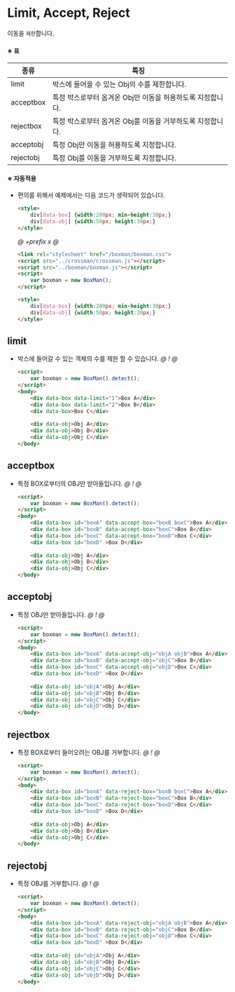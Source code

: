 # Limit, Accept, Reject
이동을 `제한`합니다.

#### ※ 표
종류 | 특징 
-----|------
limit | 박스에 들어올 수 있는 Obj의 수를 제한합니다.
acceptbox | 특정 박스로부터 옴겨온 Obj만 이동을 허용하도록 지정합니다.
rejectbox | 특정 박스로부터 옴겨온 Obj를 이동을 거부하도록 지정합니다.
acceptobj | 특정 Obj만 이동을 허용하도록 지정합니다.
rejectobj | 특정 Obj를 이동을 거부하도록 지정합니다.

#### ※ 자동적용
- 편의를 위해서 예제에서는 다음 코드가 생략되어 있습니다.
    ```html
    <style>
        div[data-box] {width:200px; min-height:30px;}
        div[data-obj] {width:50px; height:30px;}
    </style>
    ```
    
    *@* *+prefix* *x* *@* 
    ```html
    <link rel="stylesheet" href="/boxman/boxman.css">
    <script src="../crossman/crossman.js"></script>
    <script src="../boxman/boxman.js"></script>
    <script>
        var boxman = new BoxMan();
    </script>
  
    <style>
        div[data-box] {width:200px; min-height:30px;}
        div[data-obj] {width:50px; height:30px;}
    </style>
    ```


## limit
- 박스에 들어갈 수 있는 객체의 수를 제한 할 수 있습니다.
    *@* *!* *@*
    ```html
    <script>
        var boxman = new BoxMan().detect();     
    </script>
    <body>
        <div data-box data-limit="1">Box A</div>
        <div data-box data-limit="2">Box B</div>
        <div data-box>Box C</div>
        
        <div data-obj>Obj A</div>
        <div data-obj>Obj B</div>
        <div data-obj>Obj C</div>
    </body>
    ```



## acceptbox
- 특정 BOX로부터의 OBJ만 받아들입니다.
    *@* *!* *@*
    ```html
    <script>
        var boxman = new BoxMan().detect();     
    </script>
    <body>
        <div data-box id="boxA" data-accept-box="boxB boxC">Box A</div>
        <div data-box id="boxB" data-accept-box="boxC">Box B</div>
        <div data-box id="boxC" data-accept-box="boxD">Box C</div>
        <div data-box id="boxD" >Box D</div>
        
        <div data-obj>Obj A</div>
        <div data-obj>Obj B</div>
        <div data-obj>Obj C</div>
    </body>
    ```
  
  
  
## acceptobj
- 특정 OBJ만 받아들입니다.
    *@* *!* *@*
    ```html
    <script>
        var boxman = new BoxMan().detect();     
    </script>
    <body>
        <div data-box id="boxA" data-accept-obj="objA objB">Box A</div>
        <div data-box id="boxB" data-accept-obj="objC">Box B</div>
        <div data-box id="boxC" data-accept-obj="objD">Box C</div>
        <div data-box id="boxD" >Box D</div>
        
        <div data-obj id="objA">Obj A</div>
        <div data-obj id="objB">Obj B</div>
        <div data-obj id="objC">Obj C</div>
        <div data-obj id="objD">Obj D</div>
    </body>
    ```
  


## rejectbox
- 특정 BOX로부터 들어오려는 OBJ를 거부합니다.
    *@* *!* *@*
    ```html
    <script>
        var boxman = new BoxMan().detect();     
    </script>
    <body>
        <div data-box id="boxA" data-reject-box="boxB boxC">Box A</div>
        <div data-box id="boxB" data-reject-box="boxC">Box B</div>
        <div data-box id="boxC" data-reject-box="boxD">Box C</div>
        <div data-box id="boxD" >Box D</div>
        
        <div data-obj>Obj A</div>
        <div data-obj>Obj B</div>
        <div data-obj>Obj C</div>
    </body>
    ```


## rejectobj
- 특정 OBJ를 거부합니다.
    *@* *!* *@*
    ```html
    <script>
        var boxman = new BoxMan().detect();     
    </script>
    <body>
        <div data-box id="boxA" data-reject-obj="objA objB">Box A</div>
        <div data-box id="boxB" data-reject-obj="objC">Box B</div>
        <div data-box id="boxC" data-reject-obj="objD">Box C</div>
        <div data-box id="boxD" >Box D</div>
        
        <div data-obj id="objA">Obj A</div>
        <div data-obj id="objB">Obj B</div>
        <div data-obj id="objC">Obj C</div>
        <div data-obj id="objD">Obj D</div>
    </body>
    ```


